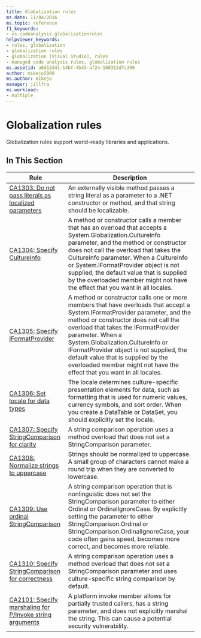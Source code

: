 ```yaml
---
title: Globalization rules
ms.date: 11/04/2016
ms.topic: reference
f1_keywords:
- vs.codeanalysis.globalizationrules
helpviewer_keywords:
- rules, globalization
- globalization rules
- globalization [Visual Studio], rules
- managed code analysis rules, globalization rules
ms.assetid: a8d12d41-14bf-4b43-af24-168312d7c390
author: mikejo5000
ms.author: mikejo
manager: jillfra
ms.workload:
- multiple
---
```

# Globalization rules
Globalization rules support world-ready libraries and applications.

## In This Section

|Rule|Description|
|----------|-----------------|
|[CA1303: Do not pass literals as localized parameters](../code-quality/ca1303.md)|An externally visible method passes a string literal as a parameter to a .NET constructor or method, and that string should be localizable.|
|[CA1304: Specify CultureInfo](../code-quality/ca1304.md)|A method or constructor calls a member that has an overload that accepts a System.Globalization.CultureInfo parameter, and the method or constructor does not call the overload that takes the CultureInfo parameter. When a CultureInfo or System.IFormatProvider object is not supplied, the default value that is supplied by the overloaded member might not have the effect that you want in all locales.|
|[CA1305: Specify IFormatProvider](../code-quality/ca1305.md)|A method or constructor calls one or more members that have overloads that accept a System.IFormatProvider parameter, and the method or constructor does not call the overload that takes the IFormatProvider parameter. When a System.Globalization.CultureInfo or IFormatProvider object is not supplied, the default value that is supplied by the overloaded member might not have the effect that you want in all locales.|
|[CA1306: Set locale for data types](../code-quality/ca1306.md)|The locale determines culture-specific presentation elements for data, such as formatting that is used for numeric values, currency symbols, and sort order. When you create a DataTable or DataSet, you should explicitly set the locale.|
|[CA1307: Specify StringComparison for clarity](../code-quality/ca1307.md)|A string comparison operation uses a method overload that does not set a StringComparison parameter.|
|[CA1308: Normalize strings to uppercase](../code-quality/ca1308.md)|Strings should be normalized to uppercase. A small group of characters cannot make a round trip when they are converted to lowercase.|
|[CA1309: Use ordinal StringComparison](../code-quality/ca1309.md)|A string comparison operation that is nonlinguistic does not set the StringComparison parameter to either Ordinal or OrdinalIgnoreCase. By explicitly setting the parameter to either StringComparison.Ordinal or StringComparison.OrdinalIgnoreCase, your code often gains speed, becomes more correct, and becomes more reliable.|
|[CA1310: Specify StringComparison for correctness](../code-quality/ca1310.md)|A string comparison operation uses a method overload that does not set a StringComparison parameter and uses culture-specific string comparison by default.|
|[CA2101: Specify marshaling for P/Invoke string arguments](../code-quality/ca2101.md)|A platform invoke member allows for partially trusted callers, has a string parameter, and does not explicitly marshal the string. This can cause a potential security vulnerability.|
